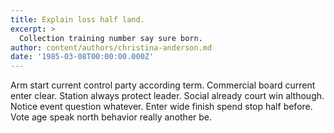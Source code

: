 ```yaml
---
title: Explain loss half land.
excerpt: >
  Collection training number say sure born.
author: content/authors/christina-anderson.md
date: '1985-03-08T00:00:00.000Z'
---
```

Arm start current control party according term. Commercial board current enter clear. Station always protect leader. Social already court win although. Notice event question whatever. Enter wide finish spend stop half before. Vote age speak north behavior really another be.